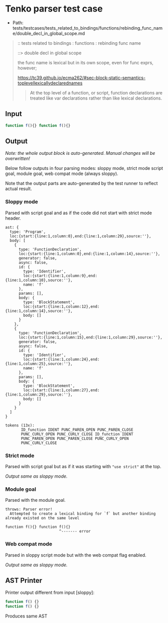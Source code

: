 # Tenko parser test case

- Path: tests/testcases/tests_related_to_bindings/functions/rebinding_func_name/double_decl_in_global_scope.md

> :: tests related to bindings : functions : rebinding func name
>
> ::> double decl in global scope
> 
> the func name is lexical but in its own scope, even for func exprs, however;
> 
> https://tc39.github.io/ecma262/#sec-block-static-semantics-toplevellexicallydeclarednames
> 
> > At the top level of a function, or script, function declarations are treated like var declarations rather than like lexical declarations.

## Input

`````js
function f(){} function f(){}
`````

## Output

_Note: the whole output block is auto-generated. Manual changes will be overwritten!_

Below follow outputs in four parsing modes: sloppy mode, strict mode script goal, module goal, web compat mode (always sloppy).

Note that the output parts are auto-generated by the test runner to reflect actual result.

### Sloppy mode

Parsed with script goal and as if the code did not start with strict mode header.

`````
ast: {
  type: 'Program',
  loc:{start:{line:1,column:0},end:{line:1,column:29},source:''},
  body: [
    {
      type: 'FunctionDeclaration',
      loc:{start:{line:1,column:0},end:{line:1,column:14},source:''},
      generator: false,
      async: false,
      id: {
        type: 'Identifier',
        loc:{start:{line:1,column:9},end:{line:1,column:10},source:''},
        name: 'f'
      },
      params: [],
      body: {
        type: 'BlockStatement',
        loc:{start:{line:1,column:12},end:{line:1,column:14},source:''},
        body: []
      }
    },
    {
      type: 'FunctionDeclaration',
      loc:{start:{line:1,column:15},end:{line:1,column:29},source:''},
      generator: false,
      async: false,
      id: {
        type: 'Identifier',
        loc:{start:{line:1,column:24},end:{line:1,column:25},source:''},
        name: 'f'
      },
      params: [],
      body: {
        type: 'BlockStatement',
        loc:{start:{line:1,column:27},end:{line:1,column:29},source:''},
        body: []
      }
    }
  ]
}

tokens (13x):
       ID_function IDENT PUNC_PAREN_OPEN PUNC_PAREN_CLOSE
       PUNC_CURLY_OPEN PUNC_CURLY_CLOSE ID_function IDENT
       PUNC_PAREN_OPEN PUNC_PAREN_CLOSE PUNC_CURLY_OPEN
       PUNC_CURLY_CLOSE
`````

### Strict mode

Parsed with script goal but as if it was starting with `"use strict"` at the top.

_Output same as sloppy mode._

### Module goal

Parsed with the module goal.

`````
throws: Parser error!
  Attempted to create a lexical binding for `f` but another binding already existed on the same level

function f(){} function f(){}
                        ^------- error
`````


### Web compat mode

Parsed in sloppy script mode but with the web compat flag enabled.

_Output same as sloppy mode._

## AST Printer

Printer output different from input [sloppy]:

````js
function f() {}
function f() {}
````

Produces same AST
